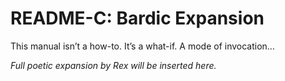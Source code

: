 # README-C: Bardic Expansion

This manual isn’t a how-to. It’s a what-if. A mode of invocation...

*Full poetic expansion by Rex will be inserted here.*